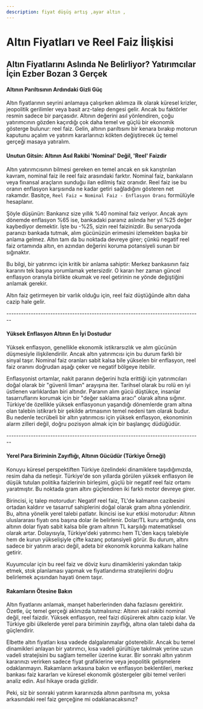 ```yaml
---
description: fiyat düşüş artış ,ayar altın ,
---
```


# Altın Fiyatları ve Reel Faiz İlişkisi

## Altın Fiyatlarını Aslında Ne Belirliyor? Yatırımcılar İçin Ezber Bozan 3 Gerçek

#### Altının Parıltısının Ardındaki Gizli Güç

Altın fiyatlarının seyrini anlamaya çalışırken aklımıza ilk olarak küresel krizler, jeopolitik gerilimler veya basit arz-talep dengesi gelir. Ancak bu faktörler resmin sadece bir parçasıdır. Altının değerini asıl yönlendiren, çoğu yatırımcının gözden kaçırdığı çok daha temel ve güçlü bir ekonomik gösterge bulunur: reel faiz. Gelin, altının parıltısını bir kenara bırakıp motorun kaputunu açalım ve yatırım kararlarınızı kökten değiştirecek üç temel gerçeği masaya yatıralım.



#### &#x20;Unutun Gitsin: Altının Asıl Rakibi 'Nominal' Değil, 'Reel' Faizdir

Altın yatırımcısının bilmesi gereken en temel ancak en sık karıştırılan kavram, nominal faiz ile reel faiz arasındaki farktır. Nominal faiz, bankaların veya finansal araçların sunduğu ilan edilmiş faiz oranıdır. Reel faiz ise bu oranın enflasyon karşısında ne kadar getiri sağladığını gösteren net rakamdır. Basitçe, `Reel Faiz = Nominal Faiz - Enflasyon Oranı` formülüyle hesaplanır.

Şöyle düşünün: Bankanız size yıllık %40 nominal faiz veriyor. Ancak aynı dönemde enflasyon %65 ise, bankadaki paranız aslında her yıl %25 değer kaybediyor demektir. İşte bu -%25, sizin reel faizinizdir. Bu senaryoda paranızı bankada tutmak, alım gücünüzün erimesini izlemekten başka bir anlama gelmez. Altın tam da bu noktada devreye girer; çünkü negatif reel faiz ortamında altın, en azından değerini koruma potansiyeli sunan bir sığınaktır.

Bu bilgi, bir yatırımcı için kritik bir anlama sahiptir: Merkez bankasının faiz kararını tek başına yorumlamak yetersizdir. O kararı her zaman güncel enflasyon oranıyla birlikte okumak ve reel getirinin ne yönde değiştiğini anlamak gerekir.

Altın faiz getirmeyen bir varlık olduğu için, reel faiz düştüğünde altın daha cazip hale gelir.

\--------------------------------------------------------------------------------

#### Yüksek Enflasyon Altının En İyi Dostudur

Yüksek enflasyon, genellikle ekonomik istikrarsızlık ve alım gücünün düşmesiyle ilişkilendirilir. Ancak altın yatırımcısı için bu durum farklı bir sinyal taşır. Nominal faiz oranları sabit kalsa bile yükselen bir enflasyon, reel faiz oranını doğrudan aşağı çeker ve negatif bölgeye itebilir.

Enflasyonist ortamlar, nakit paranın değerini hızla erittiği için yatırımcıları doğal olarak bir "güvenli liman" arayışına iter. Tarihsel olarak bu rolü en iyi üstlenen varlıklardan biri altındır. Paranın alım gücü düştükçe, insanlar tasarruflarını korumak için bir "değer saklama aracı" olarak altına sığınır. Türkiye'de özellikle yüksek enflasyonun yaşandığı dönemlerde gram altına olan talebin istikrarlı bir şekilde artmasının temel nedeni tam olarak budur. Bu nedenle tecrübeli bir altın yatırımcısı için yüksek enflasyon, ekonominin alarm zilleri değil, doğru pozisyon almak için bir başlangıç düdüğüdür.

\--------------------------------------------------------------------------------

#### Yerel Para Biriminin Zayıflığı, Altının Gücüdür (Türkiye Örneği)

Konuyu küresel perspektiften Türkiye özelindeki dinamiklere taşıdığımızda, resim daha da netleşir. Türkiye'de son yıllarda görülen yüksek enflasyon ile düşük tutulan politika faizlerinin birleşimi, güçlü bir negatif reel faiz ortamı yaratmıştır. Bu noktada gram altını güçlendiren iki farklı motor devreye girer.

Birincisi, iç talep motorudur: Negatif reel faiz, TL'de kalmanın cazibesini ortadan kaldırır ve tasarruf sahiplerini doğal olarak gram altına yönlendirir. Bu, altına yönelik yerel talebi patlatır. İkincisi ise kur etkisi motorudur: Altının uluslararası fiyatı ons başına dolar ile belirlenir. Dolar/TL kuru arttığında, ons altının dolar fiyatı sabit kalsa bile gram altının TL karşılığı matematiksel olarak artar. Dolayısıyla, Türkiye'deki yatırımcı hem TL'den kaçış talebiyle hem de kurun yükselişiyle çifte kazanç potansiyeli görür. Bu durum, altını sadece bir yatırım aracı değil, adeta bir ekonomik korunma kalkanı haline getirir.

Kuyumcular için bu reel faiz ve döviz kuru dinamiklerini yakından takip etmek, stok planlaması yapmak ve fiyatlandırma stratejilerini doğru belirlemek açısından hayati önem taşır.



#### &#x20;Rakamların Ötesine Bakın

Altın fiyatlarını anlamak, manşet haberlerinden daha fazlasını gerektirir. Özetle, üç temel gerçeği aklınızda tutmalısınız: Altının asıl rakibi nominal değil, reel faizdir. Yüksek enflasyon, reel faizi düşürerek altını cazip kılar. Ve Türkiye gibi ülkelerde yerel para biriminin zayıflığı, altına olan talebi daha da güçlendirir.

Elbette altın fiyatları kısa vadede dalgalanmalar gösterebilir. Ancak bu temel dinamikleri anlayan bir yatırımcı, kısa vadeli gürültüye takılmak yerine uzun vadeli stratejisini bu sağlam temeller üzerine kurar. Bir sonraki altın yatırım kararınızı verirken sadece fiyat grafiklerine veya jeopolitik gelişmelere odaklanmayın. Rakamların arkasına bakın ve enflasyon beklentileri, merkez bankası faiz kararları ve küresel ekonomik göstergeler gibi temel verileri analiz edin. Asıl hikaye orada gizlidir.

Peki, siz bir sonraki yatırım kararınızda altının parıltısına mı, yoksa arkasındaki reel faiz gerçeğine mi odaklanacaksınız?
